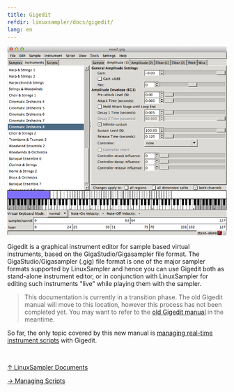 ```yaml
---
title: Gigedit
refdir: linuxsampler/docs/gigedit/
lang: en
---
```

<img src="../gigedit_shot.png" alt="Gigedit" class="img-responsive">

Gigedit is a graphical instrument editor for sample based virtual instruments,
based on the GigaStudio/Gigasampler file format. The GigaStudio/Gigasampler (.gig)
file format is one of the major sampler formats supported by LinuxSampler and
hence you can use Gigedit both as stand-alone instrument editor, or in conjunction
with LinuxSampler for editing such instruments "live" while playing them with the
sampler.

> This documentation is currently in a transition phase. The old Gigedit manual
will move to this location, however this process has not been completed yet. You
may want to refer to the [old Gigedit manual](http://www.linuxsampler.org/documentation.html)
in the meantime.

So far, the only topic covered by this new manual is [managing real-time instrument scripts](scripts)
with Gigedit.

<br>
<link rel="stylesheet" href="/linuxsampler/style.css">
<div>
    <div id="r" class="child-div"><p></p></div>
    <div id="c" class="child-div"><p><a href="..">↑ LinuxSampler Documents</a></p></div>
    <div id="l" class="child-div"><p><a href="scripts">→ Managing Scripts</a></p></div>
</div>
